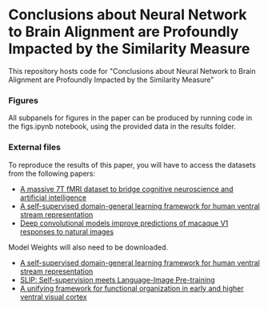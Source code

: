 # Conclusions about Neural Network to Brain Alignment are Profoundly Impacted by the Similarity Measure

This repository hosts code for "Conclusions about Neural Network to Brain Alignment are Profoundly Impacted by the Similarity Measure"

### Figures

All subpanels for figures in the paper can be produced by running code in the figs.ipynb notebook, using the provided data in the results folder.


### External files 

To reproduce the results of this paper, you will have to access the datasets from the following papers:

- [A massive 7T fMRI dataset to bridge cognitive neuroscience and artificial intelligence](https://www.nature.com/articles/s41593-021-00962-x)
- [A self-supervised domain-general learning framework for human ventral stream representation](https://www.nature.com/articles/s41467-022-28091-4)
- [Deep convolutional models improve predictions of macaque V1 responses to natural images](https://journals.plos.org/ploscompbiol/article?id=10.1371/journal.pcbi.1006897)


Model Weights will also need to be downloaded. 

- [A self-supervised domain-general learning framework for human ventral stream representation](https://www.nature.com/articles/s41467-022-28091-4)
- [SLIP: Self-supervision meets Language-Image Pre-training](https://arxiv.org/abs/2112.12750)
- [A unifying framework for functional organization in early and higher ventral visual cortex](https://www.sciencedirect.com/science/article/pii/S0896627324002794)











